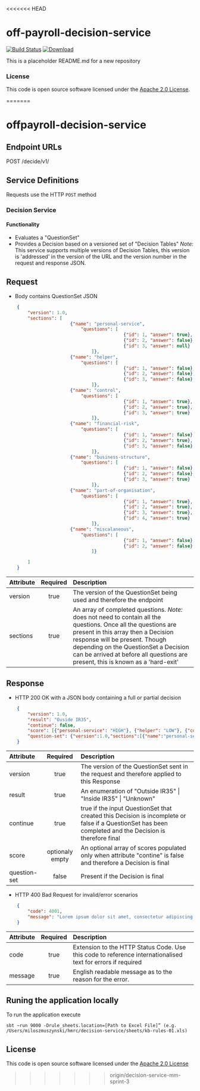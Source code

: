 
<<<<<<< HEAD
# off-payroll-decision-service

[![Build Status](https://travis-ci.org/hmrc/off-payroll-decision-service.svg?branch=master)](https://travis-ci.org/hmrc/off-payroll-decision-service) [ ![Download](https://api.bintray.com/packages/hmrc/releases/off-payroll-decision-service/images/download.svg) ](https://bintray.com/hmrc/releases/off-payroll-decision-service/_latestVersion)

This is a placeholder README.md for a new repository

### License

This code is open source software licensed under the [Apache 2.0 License]("http://www.apache.org/licenses/LICENSE-2.0.html").
    
=======
# offpayroll-decision-service


## Endpoint URLs
POST /decide/v1/

## Service Definitions

Requests use the HTTP `POST` method

### Decision Service

#### Functionality

* Evaluates a "QuestionSet"
* Provides a Decision based on a versioned set of "Decision Tables" _Note:_ This service supports multiple versions of Decision Tables, this version is 'addressed' in the version of the URL and the version number in the request and response JSON. 


## Request

* Body contains QuestionSet JSON

```json
	{
		"version": 1.0, 
		"sections": [
						{"name": "personal-service",
							"questions": [
											{"id": 1, "answer": true},
											{"id": 2, "answer": false},
											{"id": 3, "answer": null}
								]},
						{"name": "helper",
							"questions": [
											{"id": 1, "answer": false},
											{"id": 2, "answer": false},
											{"id": 3, "answer": false}
								]},
						{"name": "control",
							"questions": [
											{"id": 1, "answer": true},
											{"id": 2, "answer": true},
											{"id": 3, "answer": true}
								]},
						{"name": "financial-risk",
							"questions": [
											{"id": 1, "answer": false},
											{"id": 2, "answer": true},
											{"id": 3, "answer": false}
								]},
						{"name": "business-structure",
							"questions": [
											{"id": 1, "answer": false},
											{"id": 2, "answer": false},
											{"id": 3, "answer": true}
								]},
						{"name": "part-of-organisation",
							"questions": [
											{"id": 1, "answer": true},
											{"id": 2, "answer": true},
											{"id": 3, "answer": true},
											{"id": 4, "answer": true}
								]},
						{"name": "miscalaneous",
							"questions": [
											{"id": 1, "answer": false},
											{"id": 2, "answer": false}
								]}

		]	
	}
```
| Attribute        | Required           | Description                                                          |
| :---------------- |:------------------:| :--------------------------------------------------------------------|
| version          | true               | The version of the QuestionSet being used and therefore the endpoint |
| sections         | true               | An array of completed questions. _Note:_ does not need to contain all the questions. Once all the questions are present in this array then a Decision response will be present. Though depending on the QuestionSet a Decision can be arrived at before all questions are present, this is known as a 'hard-exit' |


## Response

* HTTP 200 OK with a JSON body containing a full or partial decision

```json
	{
		"version": 1.0,
		"result": "Ouside IR35",
		"continue": false,
		"score": [{"personal-service": "HIGH"}, {"helper": "LOW"}, {"control": "LOW"}, {"financial-risk": "HIGH"}, {"business-structure": "LOW"}, {"part-of-organisation": "HIGH"}, {"miscalaneous": "HIGH"}],
		"question-set": {"version":1.0,"sections":[{"name":"personal-service","questions":[{"id":1,"answer":true},{"id":2,"answer":false},{"id":3,"answer":null}]},{"name":"helper","questions":[{"id":1,"answer":false},{"id":2,"answer":false},{"id":3,"answer":false}]},{"name":"control","questions":[{"id":1,"answer":true},{"id":2,"answer":true},{"id":3,"answer":true}]},{"name":"financial-risk","questions":[{"id":1,"answer":false},{"id":2,"answer":true},{"id":3,"answer":false}]},{"name":"business-structure","questions":[{"id":1,"answer":false},{"id":2,"answer":false},{"id":3,"answer":true}]},{"name":"part-of-organisation","questions":[{"id":1,"answer":true},{"id":2,"answer":true},{"id":3,"answer":true},{"id":4,"answer":true}]},{"name":"miscalaneous","questions":[{"id":1,"answer":false},{"id":2,"answer":false}]}]}
	}

```

| Attribute        | Required           | Description                                                                                                    |
| :---------------- |:------------------:| :--------------------------------------------------------------------------------------------------------------|
| version          | true               | The version of the QuestionSet sent in the request and therefore applied to this Response                      |
| result           | true               | An enumeration of "Outside IR35" &#124; "Inside IR35" &#124; "Unknown"|
| continue         | true               | true if the input QuestionSet that created this Decision is incomplete or false if a QuestionSet has been completed and the Decision is therefore final|
| score            | optionaly empty    | An optional array of scores populated only when attribute "contine" is false and therefore a Decision is final |
| question-set     | false              | Present if the Decision is final                                                                               |

* HTTP 400 Bad Request for invalid/error scenarios

```json
	{
		"code": 4001,
		"message": "Lorem ipsum dolor sit amet, consectetur adipiscing elit"
	}
```

| Attribute         | Required           | Description                                                                                                 |
| :-----------------|:------------------:| :-----------------------------------------------------------------------------------------------------------|
| code              | true               | Extension to the HTTP Status Code. Use this code to reference internationalised text for errors if required |
| message           | true               | English readable message as to the reason for the error.                                                    |

## Runing the application locally
To run the application execute

```
sbt ~run 9000 -Drule_sheets.location=[Path to Excel File]” (e.g. /Users/miloszmuszynski/hmrc/decision-service/sheets/kb-rules-01.xls)
```


## License

This code is open source software licensed under the [Apache 2.0 License]("http://www.apache.org/licenses/LICENSE-2.0.html")
>>>>>>> origin/decision-service-mm-sprint-3
